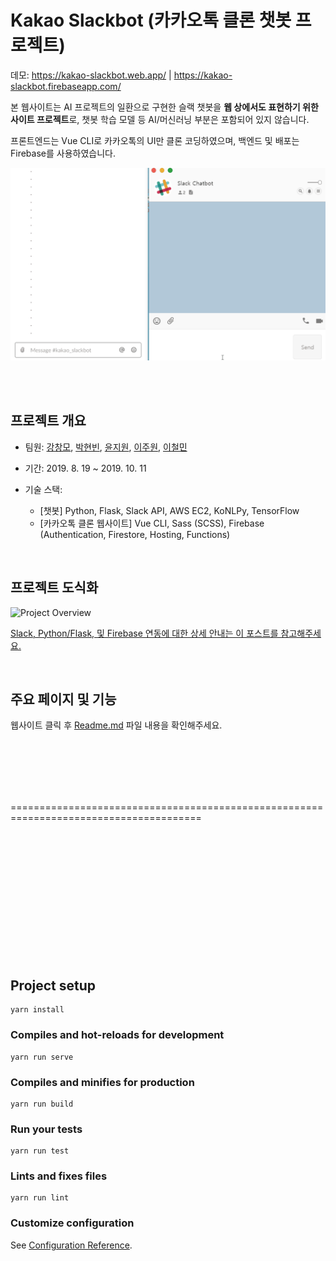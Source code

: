 # Kakao Slackbot (카카오톡 클론 챗봇 프로젝트)

데모: <https://kakao-slackbot.web.app/> | <https://kakao-slackbot.firebaseapp.com/>

본 웹사이트는 AI 프로젝트의 일환으로 구현한 슬랙 챗봇을 **웹 상에서도 표현하기 위한 사이트 프로젝트**로, 챗봇 학습 모델 등 AI/머신러닝 부분은 포함되어 있지 않습니다.

프론트엔드는 Vue CLI로 카카오톡의 UI만 클론 코딩하였으며, 백엔드 및 배포는 Firebase를 사용하였습니다.

![Slack-Kakao](./src/assets/slack-kakao.gif)

<br>

<br>

## 프로젝트 개요

- 팀원: [강창모](<https://github.com/ChangmoKang>), [박현빈](<https://github.com/sksms17456>), [윤지원](<https://github.com/jiwonjulietyoon>), [이주원](<https://github.com/zooo1>), [이철민](<https://github.com/AutumnSky92>)

- 기간: 2019. 8. 19 ~ 2019. 10. 11
- 기술 스택:
  - [챗봇] Python, Flask, Slack API, AWS EC2, KoNLPy, TensorFlow
  - [카카오톡 클론 웹사이트] Vue CLI, Sass (SCSS), Firebase (Authentication, Firestore, Hosting, Functions)

<br>

## 프로젝트 도식화

![Project Overview](https://firebasestorage.googleapis.com/v0/b/slackbot-test-4130a.appspot.com/o/readme_contents%2Fproject_overview.png?alt=media&token=8b72c5af-9596-4415-9b7a-017a1b1cc0b6)

[Slack, Python/Flask, 및 Firebase 연동에 대한 상세 안내는 이 포스트를 참고해주세요.](<https://github.com/jiwonjulietyoon/Kakao-Slackbot/blob/master/Slack_Firestore_Integration.md>)

<br>

## 주요 페이지 및 기능

웹사이트 클릭 후 [Readme.md](https://kakao-slackbot.web.app/readme) 파일 내용을 확인해주세요.

<br>

<br>

<br>

<br>

<br>

=======================================================================================

<br>

<br>

<br>

<br>

<br>

<br>

<br>

<br>

<br>

<br>

<br>

<br>

## Project setup

```
yarn install
```

### Compiles and hot-reloads for development
```
yarn run serve
```

### Compiles and minifies for production
```
yarn run build
```

### Run your tests
```
yarn run test
```

### Lints and fixes files
```
yarn run lint
```

### Customize configuration
See [Configuration Reference](https://cli.vuejs.org/config/).
